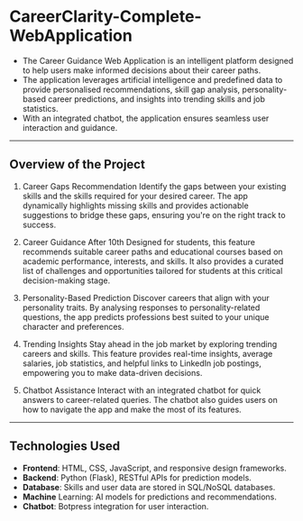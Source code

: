 # **CareerClarity-Complete-WebApplication**

- The Career Guidance Web Application is an intelligent platform designed to help users make informed decisions about their career paths. 
- The application leverages artificial intelligence and predefined data to provide personalised recommendations, skill gap analysis, personality-based career predictions, and insights into trending skills and job statistics.
- With an integrated chatbot, the application ensures seamless user interaction and guidance.
---

## **Overview of the Project**

1. Career Gaps Recommendation
  Identify the gaps between your existing skills and the skills required for your desired career. The app dynamically highlights missing skills and provides actionable suggestions to bridge these gaps, ensuring you're on the right track to success.

2. Career Guidance After 10th
  Designed for students, this feature recommends suitable career paths and educational courses based on academic performance, interests, and skills. It also provides a curated list of challenges and opportunities tailored for students at this critical decision-making stage.

3. Personality-Based Prediction
  Discover careers that align with your personality traits. By analysing responses to personality-related questions, the app predicts professions best suited to your unique character and preferences.

4. Trending Insights
  Stay ahead in the job market by exploring trending careers and skills. This feature provides real-time insights, average salaries, job statistics, and helpful links to LinkedIn job postings, empowering you to make data-driven decisions.

5. Chatbot Assistance
  Interact with an integrated chatbot for quick answers to career-related queries. The chatbot also guides users on how to navigate the app and make the most of its features.
---
## **Technologies Used**
- **Frontend**: HTML, CSS, JavaScript, and responsive design frameworks.
- **Backend**: Python (Flask), RESTful APIs for prediction models.
- **Database**: Skills and user data are stored in SQL/NoSQL databases.
- **Machine** Learning: AI models for predictions and recommendations.
- **Chatbot**: Botpress integration for user interaction.
